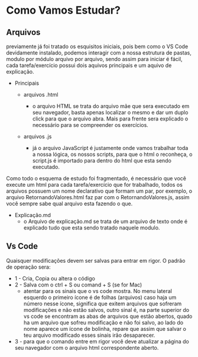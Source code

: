 # Como Vamos Estudar?

## Arquivos

previamente já foi tratado os esquisitos iniciais, pois bem como o VS Code devidamente instalado, podemos interagir com a nossa estrutura de pastas, modulo por módulo arquivo por arquivo, sendo assim para iniciar é fácil, cada tarefa/exercício possui dois aquivos principais e um aquivo de explicação.

* Principais

  * arquivos .html
    * o arquivo HTML se trata do arquivo mãe que sera executado em seu navegador, basta apenas localizar o mesmo e dar um duplo click para que o arquivo abra. Mais para frente sera explicado o necessário para se compreender os exercícios.

  * arquivos .js
    * já o arquivo JavaScript é justamente onde vamos trabalhar toda a nossa lógica, os nossos scripts, para que o html o reconheça, o script.js é importado para dentro do html que esta sendo executado.

Como todo o esquema de estudo foi fragmentado, é necessário que você execute um html para cada tarefa/exercício que for trabalhado, todos os arquivos possuem um nome declarativo que formam um par, por exemplo, o arquivo RetornandoValores.html faz par com o RetornandoValores.js, assim você sempre sabe qual arquivo esta fazendo o que.

* Explicação.md
  * o Arquivo de explicação.md se trata de um arquivo de texto onde é explicado tudo que esta sendo tratado naquele modulo.

## Vs Code

 Quaisquer modificações devem ser salvas para entrar em rigor. O padrão de operação sera:

* 1 - Cria, Copia ou altera o código
* 2 - Salva com o ctrl + S ou comand + S (se for Mac)
  * atentar para os sinais que o vs code mostra. No menu lateral esquerdo o primeiro ícone é de folhas (arquivos) caso haja um número nesse ícone, significa que exitem arquivos que sofreram modificações e não estão salvos, outro sinal é, na parte superior do vs code se encontram as abas de arquivos que estão abertos, quado ha um arquivo que sofreu modificação e não foi salvo, ao lado do nome aparece um ícone de bolinha, repare que assim que salvar o teu arquivo modificado esses sinais irão desaparecer.
* 3 - para que o comando entre em rigor você deve atualizar a página do seu navegador com o arquivo html correspondente aberto.
